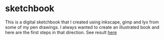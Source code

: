 # sketchbook
This is a digital sketchbook that I created using inkscape, gimp and lyx from some of my pen drawings. I always wanted to create an illustrated book and here are the first steps in that direction.
See result [here](./illustrated_book.html)
